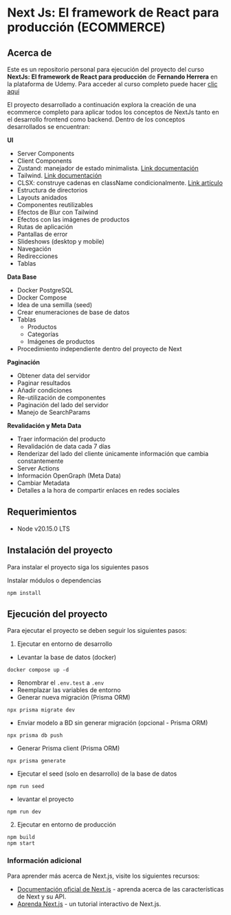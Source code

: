 # Next Js: El framework de React para producción (ECOMMERCE)

## Acerca de

Este es un repositorio personal para ejecución del proyecto del curso **NextJs: El framework de React para producción** de **Fernando Herrera** en la plataforma de Udemy. Para acceder al curso completo puede hacer [clic aquí](https://www.udemy.com/course/nextjs-fh/)

El proyecto desarrollado a continuación explora la creación de una ecommerce completo para aplicar todos los conceptos de NextJs tanto en el desarrollo frontend como backend. Dentro de los conceptos desarrollados se encuentran:

**UI**

- Server Components
- Client Components
- Zustand: manejador de estado minimalista. [Link documentación](https://docs.pmnd.rs/zustand/getting-started/introduction)
- Tailwind. [Link documentación](https://tailwindcss.com/docs/installation)
- CLSX: construye cadenas en className condicionalmente. [Link artículo](https://medium.com/@fortune.nwuneke/an-extensive-tutorial-on-using-clsx-in-react-projects-5e41205df8e2)
- Estructura de directorios
- Layouts anidados
- Componentes reutilizables
- Efectos de Blur con Tailwind
- Efectos con las imágenes de productos
- Rutas de aplicación
- Pantallas de error
- Slideshows (desktop y mobile)
- Navegación
- Redirecciones
- Tablas

**Data Base**

- Docker PostgreSQL
- Docker Compose
- Idea de una semilla (seed)
- Crear enumeraciones de base de datos
- Tablas
  - Productos
  - Categorías
  - Imágenes de productos
- Procedimiento independiente dentro del proyecto de Next

**Paginación**

- Obtener data del servidor
- Paginar resultados
- Añadir condiciones
- Re-utilización de componentes
- Paginación del lado del servidor
- Manejo de SearchParams

**Revalidación y Meta Data**

- Traer información del producto
- Revalidación de data cada 7 días
- Renderizar del lado del cliente únicamente información que cambia constantemente
- Server Actions
- Información OpenGraph (Meta Data)
- Cambiar Metadata
- Detalles a la hora de compartir enlaces en redes sociales

## Requerimientos

- Node v20.15.0 LTS

## Instalación del proyecto

Para instalar el proyecto siga los siguientes pasos

Instalar módulos o dependencias

```
npm install
```

## Ejecución del proyecto

Para ejecutar el proyecto se deben seguir los siguientes pasos:

1. Ejecutar en entorno de desarrollo

- Levantar la base de datos (docker)

```
docker compose up -d
```

- Renombrar el `.env.test` a `.env`
- Reemplazar las variables de entorno
- Generar nueva migración (Prisma ORM)

```
npx prisma migrate dev
```

- Enviar modelo a BD sin generar migración (opcional - Prisma ORM)

```
npx prisma db push
```

- Generar Prisma client (Prisma ORM)

```
npx prisma generate
```

- Ejecutar el seed (solo en desarrollo) de la base de datos

```
npm run seed
```

- levantar el proyecto

```
npm run dev
```

2. Ejecutar en entorno de producción

```
npm build
npm start
```

### Información adicional

Para aprender más acerca de Next.js, visite los siguientes recursos:

- [Documentación oficial de Next.js](https://nextjs.org/docs) - aprenda acerca de las características de Next y su API.
- [Aprenda Next.js](https://nextjs.org/learn) - un tutorial interactivo de Next.js.
